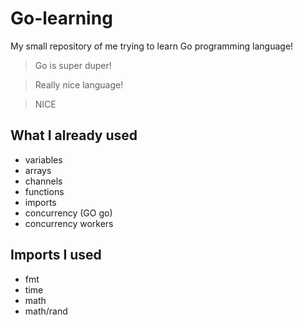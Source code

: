 # Go-learning
My small repository of me trying to learn Go programming language!  
> Go is super duper!  

> Really nice language!  

> NICE

## What I already used
- variables
- arrays
- channels
- functions
- imports
- concurrency (GO go)
- concurrency workers

## Imports I used
- fmt
- time
- math
- math/rand